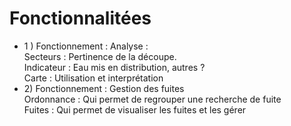 
# Fonctionnalitées

 * <div v-click>  1 )  <Variant type="warning">Fonctionnement : Analyse : </Variant></div>
     <div v-click>Secteurs : Pertinence de la découpe. </div>
     <div v-click>Indicateur : Eau mis en distribution, autres ?</div>
     <div v-click>Carte : Utilisation et interprétation</div>
 * <div v-click>  2) <Variant type="warning">Fonctionnement : Gestion des fuites</Variant></div>
     <div v-click>Ordonnance : Qui permet de regrouper une recherche de fuite</div>
     <div v-click>Fuites : Qui permet de visualiser les fuites et les gérer</div>

